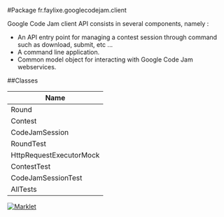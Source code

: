 #Package fr.faylixe.googlecodejam.client


<p>Google Code Jam client API consists in several components, namely :</p>
 <ul>
 	<li>An API entry point for managing a contest session through command such as download, submit, etc ...</li>
  <li>A command line application.</li>
  <li>Common model object for interacting with Google Code Jam webservices.</li>
 </ul>

##Classes

| Name |
| --- |
| Round |
| Contest |
| CodeJamSession |
| RoundTest |
| HttpRequestExecutorMock |
| ContestTest |
| CodeJamSessionTest |
| AllTests |

[![Marklet](https://img.shields.io/badge/Generated%20by-Marklet-green.svg)](https://github.com/Faylixe/marklet)
